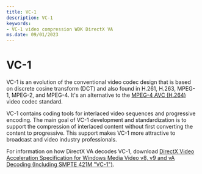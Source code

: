 ```yaml
---
title: VC-1
description: VC-1
keywords:
- VC-1 video compression WDK DirectX VA
ms.date: 09/01/2023
---
```


# VC-1

VC-1 is an evolution of the conventional video codec design that is based on discrete cosine transform (DCT) and also found in H.261, H.263, MPEG-1, MPEG-2, and MPEG-4. It's an alternative to the [MPEG-4 AVC (H.264)](mpeg-4-avc--h-264-.md) video codec standard.

VC-1 contains coding tools for interlaced video sequences and progressive encoding. The main goal of VC-1 development and standardization is to support the compression of interlaced content without first converting the content to progressive. This support makes VC-1 more attractive to broadcast and video industry professionals.

For information on how DirectX VA decodes VC-1, download [DirectX Video Acceleration Specification for Windows Media Video v8, v9 and vA Decoding (Including SMPTE 421M "VC-1")](/download/details.aspx?id=49188).
